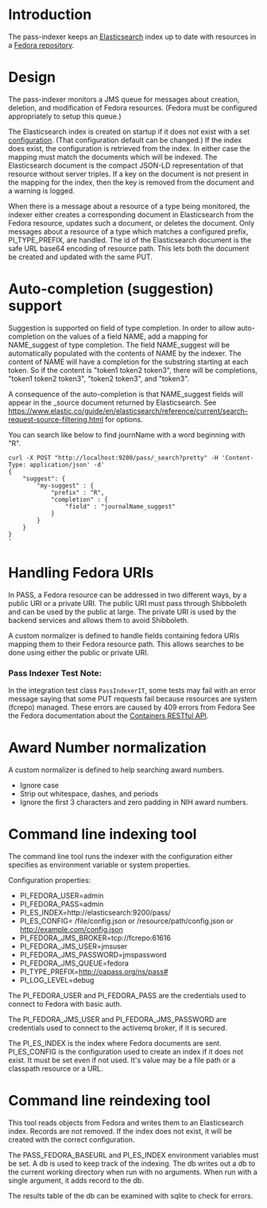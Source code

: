 # Introduction

The pass-indexer keeps an [Elasticsearch](https://github.com/elastic/elasticsearch) index up to date with resources in a
[Fedora repository](https://fedorarepository.org/).

# Design

The pass-indexer monitors a JMS queue for messages about creation, deletion, and modification of Fedora resources.
(Fedora must be configured appropriately to setup this queue.)

The Elasticsearch index is created on startup if it does not exist with a set [configuration](pass-indexer-core/src/main/resources/esindex.json).
(That configuration default can be changed.)
If the index does exist, the configuration is retrieved from the index. In either case the mapping must match the documents which will be indexed.
The Elasticsearch document is the compact JSON-LD representation of that resource without server triples. If a key on the document is not present
in the mapping for the index, then the key is removed from the document and a warning is logged.

When there is a message about a resource of a type being monitored, the indexer either creates a corresponding document in Elasticsearch 
from the Fedora resource, updates such a document, or deletes the document.  Only messages about a resource of a type which matches a
configured prefix, PI_TYPE_PREFIX, are handled. The id of the Elasticsearch document is the safe URL base64 encoding of resource path. This lets both the document be created and updated with the same PUT.

# Auto-completion (suggestion) support

Suggestion is supported on field of type completion. In order to allow auto-completion on the values of a field
NAME, add a mapping for NAME_suggest of type completion. The field NAME_suggest will be automatically populated with the
contents of NAME by the indexer. The content of NAME will have a completion for the substring starting at each token. So
if the content is "token1 token2 token3", there will be completions, "token1 token2 token3", "token2 token3", and "token3".

A consequence of the auto-completion is that NAME_suggest fields will appear in the _source document returned by Elasticsearch.
See https://www.elastic.co/guide/en/elasticsearch/reference/current/search-request-source-filtering.html for options.

You can search like below to find journName with a word beginning with "R".

```
curl -X POST "http://localhost:9200/pass/_search?pretty" -H 'Content-Type: application/json' -d'
{
    "suggest": {
        "my-suggest" : {
            "prefix" : "R", 
            "completion" : { 
                "field" : "journalName_suggest" 
            }
        }
    }
}
'
```


# Handling Fedora URIs

In PASS, a Fedora resource can be addressed in two different ways, by a public URI or a private URI. The public URI must pass through Shibboleth and can be used by the public
at large. The private URI is used by the backend services and allows them to avoid Shibboleth.

A custom normalizer is defined to handle fields containing fedora URIs mapping them to their Fedora resource path. This allows searches to be done using either the public
or private URI.

### Pass Indexer Test Note:

In the integration test class `PassIndexerIT`, some tests may fail with an error message saying that some PUT requests fail because resources are system (fcrepo) managed. These errors are caused by 409 errors from Fedora See the Fedora documentation about the [Containers RESTful API](https://wiki.lyrasis.org/display/FEDORA475/RESTful+HTTP+API+-+Containers#RESTfulHTTPAPIContainers-YellowPUTCreatearesourcewithaspecifiedpath,orreplacethetriplesassociatedwitharesourcewiththetriplesprovidedintherequestbody.).

# Award Number normalization

A custom normalizer is defined to help searching award numbers.

* Ignore case
* Strip out whitespace, dashes, and periods
* Ignore the first 3 characters and zero padding in NIH award numbers.

# Command line indexing tool

The command line tool runs the indexer with the configuration either specifies as environment variable or system
properties. 

Configuration properties:
* PI_FEDORA_USER=admin
* PI_FEDORA_PASS=admin
* PI_ES_INDEX=http://elasticsearch:9200/pass/
* PI_ES_CONFIG= /file/config.json or /resource/path/config.json or http://example.com/config.json
* PI_FEDORA_JMS_BROKER=tcp://fcrepo:61616
* PI_FEDORA_JMS_USER=jmsuser
* PI_FEDORA_JMS_PASSWORD=jmspassword
* PI_FEDORA_JMS_QUEUE=fedora
* PI_TYPE_PREFIX=http://oapass.org/ns/pass#
* PI_LOG_LEVEL=debug


The PI_FEDORA_USER and PI_FEDORA_PASS are the credentials used to connect to Fedora with basic auth.

The PI_FEDORA_JMS_USER and PI_FEDORA_JMS_PASSWORD are credentials used to connect to the activemq broker, if it is secured.

The PI_ES_INDEX is the index where Fedora documents are sent. PI_ES_CONFIG is the configuration used to create an index if it does not exist. It must be set even if not used. It's value may be a file path or a classpath resource or a URL. 


# Command line reindexing tool

This tool reads objects from Fedora and writes them to an Elasticsearch index. Records are not removed. If the index does not exist, it will be created with the correct configuration.

The PASS_FEDORA_BASEURL and PI_ES_INDEX environment variables must be set. A db is used to keep track of the indexing.
The db writes out a db to the current working directory when run with no arguments. When run with a single argument, it adds record to the db.

The results table of the db can be examined with sqlite to check for errors.


